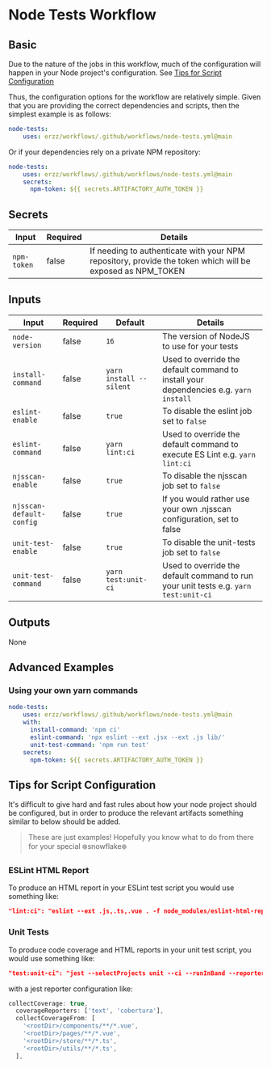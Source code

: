 # Node Tests Workflow

## Basic

Due to the nature of the jobs in this workflow, much of the configuration will happen in your Node project's configuration. See [Tips for Script Configuration](node-tests/node-tests?id=tips-for-script-configuration)

Thus, the configuration options for the workflow are relatively simple. Given that you are providing the correct dependencies and scripts, then the simplest example is as follows:

```yaml
node-tests:
    uses: erzz/workflows/.github/workflows/node-tests.yml@main
```

Or if your dependencies rely on a private NPM repository:

```yaml
node-tests:
    uses: erzz/workflows/.github/workflows/node-tests.yml@main
    secrets:
      npm-token: ${{ secrets.ARTIFACTORY_AUTH_TOKEN }}
```

## Secrets

| Input                  | Required | Details                                                                                                   |
| ---------------------- | ---------| --------------------------------------------------------------------------------------------------------- |
| `npm-token`            | false    | If needing to authenticate with your NPM repository, provide the token which will be exposed as NPM_TOKEN |

## Inputs

| Input                    | Required | Default                 | Details                                                                               |
| ------------------------ | -------- | ----------------------- | ------------------------------------------------------------------------------------- |
| `node-version`           | false    | `16`                    | The version of NodeJS to use for your tests                                           |
| `install-command`        | false    | `yarn install --silent` | Used to override the default command to install your dependencies e.g. `yarn install` |
| `eslint-enable `         | false    | `true`                  | To disable the eslint job set to `false`                                              |
| `eslint-command`         | false    | `yarn lint:ci`          | Used to override the default command to execute ES Lint e.g. `yarn lint:ci`           |
| `njsscan-enable`         | false    | `true`                  | To disable the njsscan job set to `false`                                             |
| `njsscan-default-config` | false    | `true`                  | If you would rather use your own .njsscan configuration, set to false                 |
| `unit-test-enable`       | false    | `true`                  | To disable the unit-tests job set to `false`                                          |
| `unit-test-command`      | false    | `yarn test:unit-ci`     | Used to override the default command to run your unit tests e.g. `yarn test:unit-ci`  |

## Outputs

None

## Advanced Examples

### Using your own yarn commands

```yaml
node-tests:
    uses: erzz/workflows/.github/workflows/node-tests.yml@main
    with:
      install-command: 'npm ci'
      eslint-command: 'npx eslint --ext .jsx --ext .js lib/'
      unit-test-command: 'npm run test'
    secrets:
      npm-token: ${{ secrets.ARTIFACTORY_AUTH_TOKEN }}
```

## Tips for Script Configuration

It's difficult to give hard and fast rules about how your node project should be configured, but in order to produce the relevant artifacts something similar to below should be added.

> These are just examples! Hopefully you know what to do from there for your special :snowflake:snowflake:snowflake:

### ESLint HTML Report

To produce an HTML report in your ESLint test script you would use something like:

```json
"lint:ci": "eslint --ext .js,.ts,.vue . -f node_modules/eslint-html-reporter/reporter.js -o eslint-report.html"
```

### Unit Tests

To produce code coverage and HTML reports in your unit test script, you would use something like:

```json
"test:unit-ci": "jest --selectProjects unit --ci --runInBand --reporters jest-html-reporter jest-junit"
```

with a jest reporter configuration like:

```js
collectCoverage: true,
  coverageReporters: ['text', 'cobertura'],
  collectCoverageFrom: [
    '<rootDir>/components/**/*.vue',
    '<rootDir>/pages/**/*.vue',
    '<rootDir>/store/**/*.ts',
    '<rootDir>/utils/**/*.ts',
  ],
```
